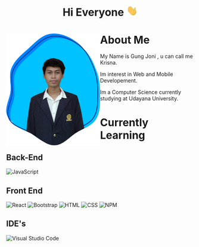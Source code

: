 <h1 align = 'center'>Hi Everyone <img src="https://raw.githubusercontent.com/ABSphreak/ABSphreak/master/gifs/Hi.gif" width="30"> <br></h1>
<div align = 'left' >
    <img src = 'https://github.com/imkzuma/imkzuma.github.io/blob/gh-pages/static/media/abstract-me.9c395b7fe378d03561d0.png' 
         width = '50%' align = 'left' >
    <h1>About Me</h1>
    <p> My Name is Gung Joni , u can call me Krisna. </p> 
    <p> Im interest in Web and Mobile Developement. </p>
    <p> Im a Computer Science currently studying at Udayana University. </p>
</div>

# Currently Learning

## Back-End
![JavaScript](https://img.shields.io/badge/javascript-%23323330.svg?style=for-the-badge&logo=javascript&logoColor=%23F7DF1E)

## Front End
![React](https://img.shields.io/badge/react-%2320232a.svg?style=for-the-badge&logo=react&logoColor=%2361DAFB)
![Bootstrap](https://img.shields.io/badge/Bootstrap-563D7C?style=for-the-badge&logo=bootstrap&logoColor=white)
![HTML](https://img.shields.io/badge/HTML5-E34F26?style=for-the-badge&logo=html5&logoColor=white)
![CSS](https://img.shields.io/badge/CSS3-1572B6?style=for-the-badge&logo=css3&logoColor=white)
![NPM](https://img.shields.io/badge/NPM-%23000000.svg?style=for-the-badge&logo=npm&logoColor=white)

## IDE's
![Visual Studio Code](https://img.shields.io/badge/Visual%20Studio%20Code-0078d7.svg?style=for-the-badge&logo=visual-studio-code&logoColor=white)  
